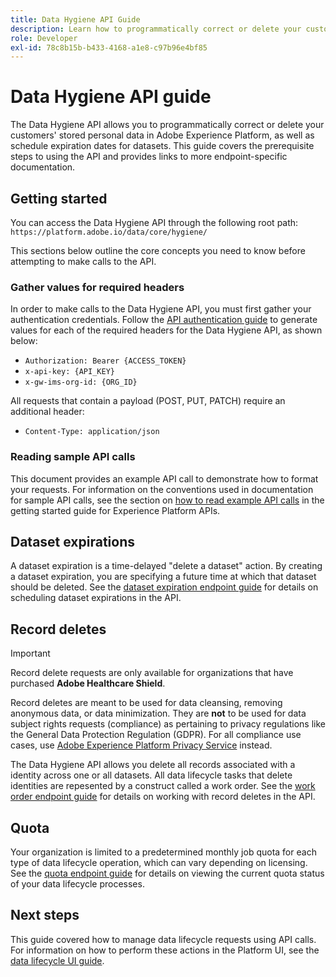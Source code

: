 ```yaml
---
title: Data Hygiene API Guide
description: Learn how to programmatically correct or delete your customers' stored personal data in Adobe Experience Platform.
role: Developer
exl-id: 78c8b15b-b433-4168-a1e8-c97b96e4bf85
---
```

# Data Hygiene API guide

The Data Hygiene API allows you to programmatically correct or delete your customers' stored personal data in Adobe Experience Platform, as well as schedule expiration dates for datasets. This guide covers the prerequisite steps to using the API and provides links to more endpoint-specific documentation.

## Getting started

You can access the Data Hygiene API through the following root path: `https://platform.adobe.io/data/core/hygiene/`

This sections below outline the core concepts you need to know before attempting to make calls to the API.

### Gather values for required headers

In order to make calls to the Data Hygiene API, you must first gather your authentication credentials. Follow the [API authentication guide](../../landing/api-authentication.md) to generate values for each of the required headers for the Data Hygiene API, as shown below:

* `Authorization: Bearer {ACCESS_TOKEN}`
* `x-api-key: {API_KEY}`
* `x-gw-ims-org-id: {ORG_ID}`

All requests that contain a payload (POST, PUT, PATCH) require an additional header:

* `Content-Type: application/json`

### Reading sample API calls

This document provides an example API call to demonstrate how to format your requests. For information on the conventions used in documentation for sample API calls, see the section on [how to read example API calls](../../landing/api-guide.md#sample-api) in the getting started guide for Experience Platform APIs.

## Dataset expirations

A dataset expiration is a time-delayed "delete a dataset" action. By creating a dataset expiration, you are specifying a future time at which that dataset should be deleted. See the [dataset expiration endpoint guide](./dataset-expiration.md) for details on scheduling dataset expirations in the API.

## Record deletes

>[!IMPORTANT]
>
>Record delete requests are only available for organizations that have purchased **Adobe Healthcare Shield**.
>
>
>Record deletes are meant to be used for data cleansing, removing anonymous data, or data minimization. They are **not** to be used for data subject rights requests (compliance) as pertaining to privacy regulations like the General Data Protection Regulation (GDPR). For all compliance use cases, use [Adobe Experience Platform Privacy Service](../../privacy-service/home.md) instead.

The Data Hygiene API allows you delete all records associated with a identity across one or all datasets. All data lifecycle tasks that delete identities are repesented by a construct called a work order. See the [work order endpoint guide](./workorder.md) for details on working with record deletes in the API.

## Quota

Your organization is limited to a predetermined monthly job quota for each type of data lifecycle operation, which can vary depending on licensing. See the [quota endpoint guide](./quota.md) for details on viewing the current quota status of your data lifecycle processes.

## Next steps

This guide covered how to manage data lifecycle requests using API calls. For information on how to perform these actions in the Platform UI, see the [data lifecycle UI guide](../ui/overview.md).
